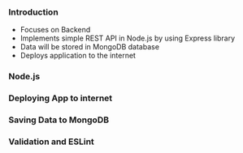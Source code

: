 ### Introduction
- Focuses on Backend
- Implements simple REST API in Node.js by using Express library
- Data will be stored in MongoDB database
- Deploys application to the internet

### Node.js
### Deploying App to internet
### Saving Data to MongoDB
### Validation and ESLint